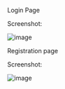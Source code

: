 Login Page

Screenshot:

![image](https://github.com/sshyta/form-registration/assets/86688897/19949761-a152-4d50-967f-c6ea74a6143e)

Registration page

Screenshot:

![image](https://github.com/sshyta/form-registration/assets/86688897/a9445858-ba76-4db0-b871-146fb2cff7ba)

